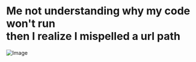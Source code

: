 # Me not understanding why my code won't run <br> then I realize I mispelled a url path
![Image](https://media.giphy.com/media/9t6xpYZ9npJmM/giphy.gif)

